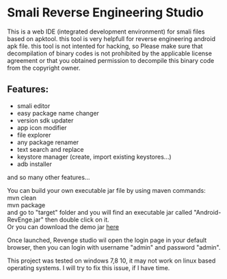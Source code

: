 # Smali Reverse Engineering Studio
This is a web IDE (integrated development environment) for smali files based on apktool.
this tool is very helpfull for reverse engineering android apk file.
this tool is not intented for hacking, so Please make sure that decompilation of binary codes
 is not prohibited by the applicable license agreement or that you obtained permission to 
decompile this binary code from the copyright owner.


Features:
---------

- smali editor
- easy package name changer
- version sdk updater
- app icon modifier
- file explorer
- any package renamer
- text search and replace
- keystore manager (create, import existing keystores...)
- adb installer

and so many other features...

You can build your own executable jar file by using maven commands:<br/>
mvn clean<br/>
mvn package <br/>
and go to "target" folder and you will find an executable jar called "Android-RevEnge.jar" then double click on it.<br/>
Or you can download the demo jar [here](http://www.mediafire.com/file/3i804dgusa5hph4/Android-RevEnge.jar/file)<br/>

Once launched, Revenge studio wil open the login page in your default browser, then you can login with username "admin" and password "admin".<br/>

This project was tested on windows 7,8 10, it may not work on linux based operating systems. I will try to fix this issue, if I have time.
